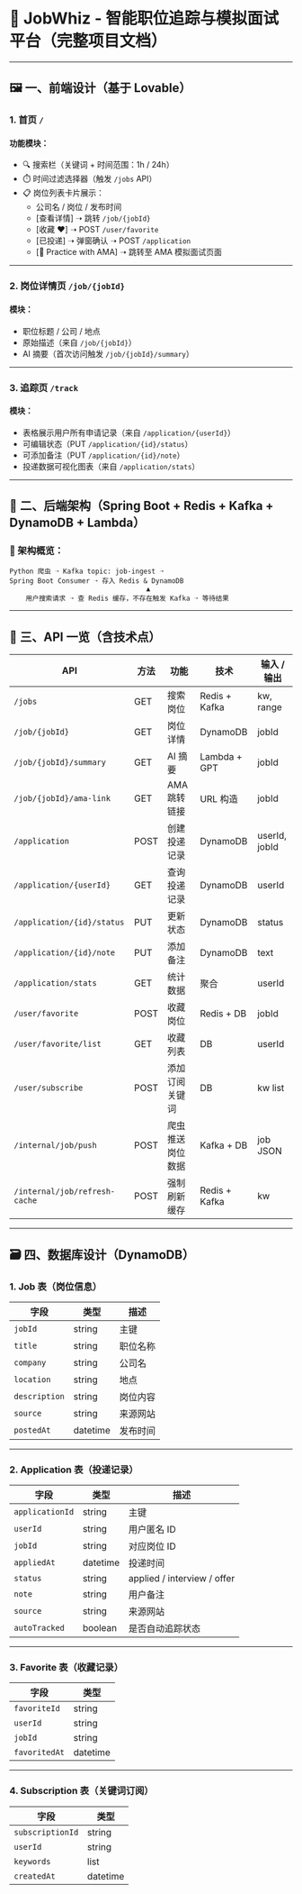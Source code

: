# 🧠 JobWhiz - 智能职位追踪与模拟面试平台（完整项目文档）

---

## 🖼️ 一、前端设计（基于 Lovable）

### 1. 首页 `/`
#### 功能模块：
- 🔍 搜索栏（关键词 + 时间范围：1h / 24h）
- ⏱️ 时间过滤选择器（触发 `/jobs` API）
- 📋 岗位列表卡片展示：
  - 公司名 / 岗位 / 发布时间
  - [查看详情] ➝ 跳转 `/job/{jobId}`
  - [收藏 ❤️] ➝ POST `/user/favorite`
  - [已投递] ➝ 弹窗确认 ➝ POST `/application`
  - [🎤 Practice with AMA] ➝ 跳转至 AMA 模拟面试页面

---

### 2. 岗位详情页 `/job/{jobId}`
#### 模块：
- 职位标题 / 公司 / 地点
- 原始描述（来自 `/job/{jobId}`）
- AI 摘要（首次访问触发 `/job/{jobId}/summary`）

---

### 3. 追踪页 `/track`
#### 模块：
- 表格展示用户所有申请记录（来自 `/application/{userId}`）
- 可编辑状态（PUT `/application/{id}/status`）
- 可添加备注（PUT `/application/{id}/note`）
- 投递数据可视化图表（来自 `/application/stats`）

---

## 🧩 二、后端架构（Spring Boot + Redis + Kafka + DynamoDB + Lambda）

### 📐 架构概览：

```
Python 爬虫 ➝ Kafka topic: job-ingest ➝
Spring Boot Consumer ➝ 存入 Redis & DynamoDB
                                  ▲
    用户搜索请求 ➝ 查 Redis 缓存，不存在触发 Kafka ➝ 等待结果
```

---

## 📘 三、API 一览（含技术点）

| API | 方法 | 功能 | 技术 | 输入 / 输出 |
|------|------|------|------|-------------|
| `/jobs` | GET | 搜索岗位 | Redis + Kafka | kw, range | 岗位列表 |
| `/job/{jobId}` | GET | 岗位详情 | DynamoDB | jobId | 岗位信息 |
| `/job/{jobId}/summary` | GET | AI 摘要 | Lambda + GPT | jobId | 段落摘要 |
| `/job/{jobId}/ama-link` | GET | AMA 跳转链接 | URL 构造 | jobId | AMA URL |
| `/application` | POST | 创建投递记录 | DynamoDB | userId, jobId | OK |
| `/application/{userId}` | GET | 查询投递记录 | DynamoDB | userId | list |
| `/application/{id}/status` | PUT | 更新状态 | DynamoDB | status | OK |
| `/application/{id}/note` | PUT | 添加备注 | DynamoDB | text | OK |
| `/application/stats` | GET | 统计数据 | 聚合 | userId | JSON |
| `/user/favorite` | POST | 收藏岗位 | Redis + DB | jobId | OK |
| `/user/favorite/list` | GET | 收藏列表 | DB | userId | list |
| `/user/subscribe` | POST | 添加订阅关键词 | DB | kw list | OK |
| `/internal/job/push` | POST | 爬虫推送岗位数据 | Kafka + DB | job JSON | OK |
| `/internal/job/refresh-cache` | POST | 强制刷新缓存 | Redis + Kafka | kw | OK |

---

## 🗃️ 四、数据库设计（DynamoDB）

### 1. Job 表（岗位信息）
| 字段 | 类型 | 描述 |
|------|------|------|
| `jobId` | string | 主键 |
| `title` | string | 职位名称 |
| `company` | string | 公司名 |
| `location` | string | 地点 |
| `description` | string | 岗位内容 |
| `source` | string | 来源网站 |
| `postedAt` | datetime | 发布时间 |

---

### 2. Application 表（投递记录）
| 字段 | 类型 | 描述 |
|------|------|------|
| `applicationId` | string | 主键 |
| `userId` | string | 用户匿名 ID |
| `jobId` | string | 对应岗位 ID |
| `appliedAt` | datetime | 投递时间 |
| `status` | string | applied / interview / offer |
| `note` | string | 用户备注 |
| `source` | string | 来源网站 |
| `autoTracked` | boolean | 是否自动追踪状态 |

---

### 3. Favorite 表（收藏记录）
| 字段 | 类型 |
|------|------|
| `favoriteId` | string |
| `userId` | string |
| `jobId` | string |
| `favoritedAt` | datetime |

---

### 4. Subscription 表（关键词订阅）
| 字段 | 类型 |
|------|------|
| `subscriptionId` | string |
| `userId` | string |
| `keywords` | list<string> |
| `createdAt` | datetime |
